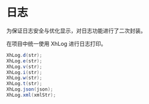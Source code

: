 # 日志

为保证日志安全与优化显示，对日志功能进行了二次封装。

在项目中统一使用 XhLog 进行日志打印。

```java
XhLog.d(str);
XhLog.e(str);
XhLog.v(str);
XhLog.i(str);
XhLog.w(str);
XhLog.t(str);
XhLog.json(json);
XhLog.xml(xmlStr);
```



